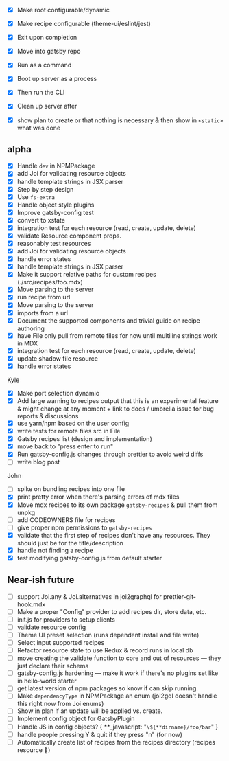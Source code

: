 - [x] Make root configurable/dynamic
- [x] Make recipe configurable (theme-ui/eslint/jest)
- [x] Exit upon completion

- [x] Move into gatsby repo
- [x] Run as a command
- [x] Boot up server as a process
- [x] Then run the CLI
- [x] Clean up server after
- [x] show plan to create or that nothing is necessary & then show in `<static>` what was done

## alpha

- [x] Handle `dev` in NPMPackage
- [x] add Joi for validating resource objects
- [x] handle template strings in JSX parser
- [x] Step by step design
- [x] Use `fs-extra`
- [x] Handle object style plugins
- [x] Improve gatsby-config test
- [x] convert to xstate
- [x] integration test for each resource (read, create, update, delete)
- [x] validate Resource component props.
- [x] reasonably test resources
- [x] add Joi for validating resource objects
- [x] handle error states
- [x] handle template strings in JSX parser
- [x] Make it support relative paths for custom recipes (./src/recipes/foo.mdx)
- [x] Move parsing to the server
- [x] run recipe from url
- [x] Move parsing to the server
- [x] imports from a url
- [x] Document the supported components and trivial guide on recipe authoring
- [x] have File only pull from remote files for now until multiline strings work in MDX
- [x] integration test for each resource (read, create, update, delete)
- [x] update shadow file resource
- [x] handle error states

Kyle

- [x] Make port selection dynamic
- [x] Add large warning to recipes output that this is an experimental feature & might change at any moment + link to docs / umbrella issue for bug reports & discussions
- [x] use yarn/npm based on the user config
- [x] write tests for remote files src in File
- [x] Gatsby recipes list (design and implementation)
- [x] move back to "press enter to run"
- [x] Run gatsby-config.js changes through prettier to avoid weird diffs
- [ ] write blog post

John

- [ ] spike on bundling recipes into one file
- [x] print pretty error when there's parsing errors of mdx files
- [x] Move mdx recipes to its own package `gatsby-recipes` & pull them from unpkg
- [ ] add CODEOWNERS file for recipes
- [ ] give proper npm permissions to `gatsby-recipes`
- [x] validate that the first step of recipes don't have any resources. They should just be for the title/description
- [x] handle not finding a recipe
- [x] test modifying gatsby-config.js from default starter

## Near-ish future

- [ ] support Joi.any & Joi.alternatives in joi2graphql for prettier-git-hook.mdx
- [ ] Make a proper "Config" provider to add recipes dir, store data, etc.
- [ ] init.js for providers to setup clients
- [ ] validate resource config
- [ ] Theme UI preset selection (runs dependent install and file write)
- [ ] Select input supported recipes
- [ ] Refactor resource state to use Redux & record runs in local db
- [ ] move creating the validate function to core and out of resources — they just declare their schema
- [ ] gatsby-config.js hardening — make it work if there's no plugins set like in hello-world starter
- [ ] get latest version of npm packages so know if can skip running.
- [ ] Make `dependencyType` in NPMPackage an enum (joi2gql doesn't handle this right now from Joi enums)
- [ ] Show in plan if an update will be applied vs. create.
- [ ] Implement config object for GatsbyPlugin
- [ ] Handle JS in config objects? { **\_javascript: "`\${**dirname}/foo/bar`" }
- [ ] handle people pressing Y & quit if they press "n" (for now)
- [ ] Automatically create list of recipes from the recipes directory (recipes resource 🤔)
